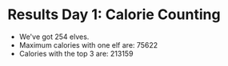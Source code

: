 # Results Day 1: Calorie Counting

- We've got 254 elves.
- Maximum calories with one elf are: 75622
- Calories with the top 3 are: 213159